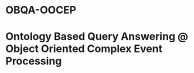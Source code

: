 OBQA-OOCEP
==========

Ontology Based Query Answering @ Object Oriented Complex Event Processing
=======
